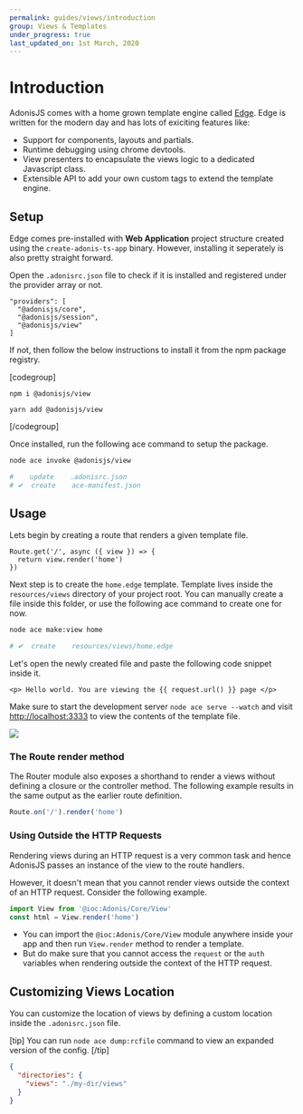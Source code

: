```yaml
---
permalink: guides/views/introduction
group: Views & Templates
under_progress: true
last_updated_on: 1st March, 2020
---
```


# Introduction

AdonisJS comes with a home grown template engine called [Edge](https://www.npmjs.com/package/edge.js). Edge is written for the modern day and has lots of exiciting features like:

- Support for components, layouts and partials.
- Runtime debugging using chrome devtools.
- View presenters to encapsulate the views logic to a dedicated Javascript class.
- Extensible API to add your own custom tags to extend the template engine.

## Setup
Edge comes pre-installed with **Web Application** project structure created using the `create-adonis-ts-app` binary. However, installing it seperately is also pretty straight forward.

Open the `.adonisrc.json` file to check if it is installed and registered under the provider array or not.

```json{4}{.adonisrc.json}
"providers": [
  "@adonisjs/core",
  "@adonisjs/session",
  "@adonisjs/view"
]
```

If not, then follow the below instructions to install it from the npm package registry.

[codegroup]

```sh{}{npm}
npm i @adonisjs/view
```

```sh{}{yarn}
yarn add @adonisjs/view
```

[/codegroup]

Once installed, run the following ace command to setup the package.

```sh
node ace invoke @adonisjs/view

#    update    .adonisrc.json
# ✔  create    ace-manifest.json
```

## Usage
Lets begin by creating a route that renders a given template file.

```ts{}{start/routes.ts}
Route.get('/', async ({ view }) => {
  return view.render('home')
})
```

Next step is to create the `home.edge` template. Template lives inside the `resources/views` directory of your project root. You can manually create a file inside this folder, or use the following ace command to create one for now.

```sh
node ace make:view home

# ✔  create    resources/views/home.edge
```

Let's open the newly created file and paste the following code snippet inside it.

```edge
<p> Hello world. You are viewing the {{ request.url() }} page </p>
```

Make sure to start the development server `node ace serve --watch` and visit [http://localhost:3333](http://localhost:3333) to view the contents of the template file.

![](https://res.cloudinary.com/adonis-js/image/upload/q_100/v1583063256/adonisjs.com/view-usage.png)

### The Route render method
The Router module also exposes a shorthand to render a views without defining a closure or the controller method. The following example results in the same output as the earlier route definition.

```ts
Route.on('/').render('home')
```

### Using Outside the HTTP Requests
Rendering views during an HTTP request is a very common task and hence AdonisJS passes an instance of the view to the route handlers. 

However, it doesn't mean that you cannot render views outside the context of an HTTP request. Consider the following example.

```ts
import View from '@ioc:Adonis/Core/View'
const html = View.render('home')
```

- You can import the `@ioc:Adonis/Core/View` module anywhere inside your app and then run `View.render` method to render a template.
- But do make sure that you cannot access the `request` or the `auth` variables when rendering outside the context of the HTTP request.

## Customizing Views Location
You can customize the location of views by defining a custom location inside the `.adonisrc.json` file.

[tip]
You can run `node ace dump:rcfile` command to view an expanded version of the config.
[/tip]

```json
{
  "directories": {
    "views": "./my-dir/views"
  }
}
```
